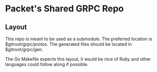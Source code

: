# Packet's Shared GRPC Repo

## Layout

This repo is meant to be used as a submodule.
The preferred location is $gitroot/grpc/protos.
The generated files should be located in $gitroot/grpc/gen.

The Go Makefile expects this layout, it would be nice of Ruby and other languages could follow along if possible.
